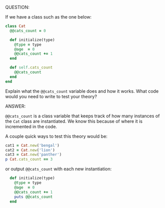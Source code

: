 QUESTION:

If we have a class such as the one below:
```ruby
class Cat
  @@cats_count = 0

  def initialize(type)
    @type = type
    @age  = 0
    @@cats_count += 1
  end

  def self.cats_count
    @@cats_count
  end
end
```
Explain what the `@@cats_count` variable does and how it works.
What code would you need to write to test your theory?

ANSWER:

`@@cats_count` is a class variable that keeps track of how many
instances of the `Cat` class are instantiated. We know this
because of where it is incremented in the code.

A couple quick ways to test this theory would be:

```ruby
cat1 = Cat.new('bengal')
cat2 = Cat.new('lion')
cat3 = Cat.new('panther')
p Cat.cats_count == 3
```
or output `@@cats_count` with each new instantiation:
```ruby
  def initialize(type)
    @type = type
    @age  = 0
    @@cats_count += 1
    puts @@cats_count
  end
```
